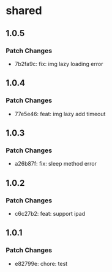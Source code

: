 # shared

## 1.0.5

### Patch Changes

- 7b2fa9c: fix: img lazy loading error

## 1.0.4

### Patch Changes

- 77e5e46: feat: img lazy add timeout

## 1.0.3

### Patch Changes

- a26b87f: fix: sleep method error

## 1.0.2

### Patch Changes

- c6c27b2: feat: support ipad

## 1.0.1

### Patch Changes

- e82799e: chore: test
